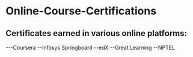 # Online-Course-Certifications
## Certificates earned in various online platforms:
---Coursera
--Infosys Springboard
--edX
--Great Learning
--NPTEL

